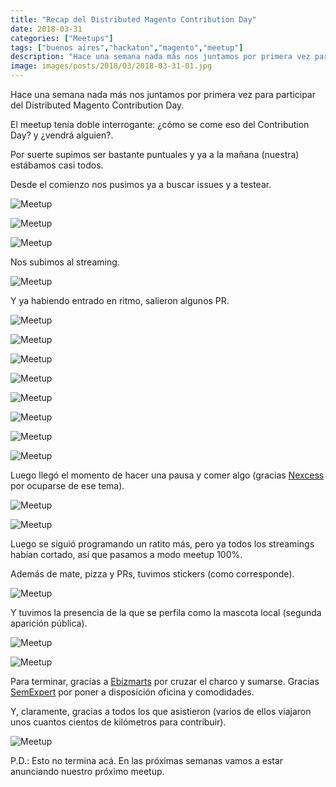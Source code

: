 ```yaml
---
title: "Recap del Distributed Magento Contribution Day"
date: 2018-03-31
categories: ["Meetups"]
tags: ["buenos aires","hackaton","magento","meetup"]
description: "Hace una semana nada más nos juntamos por primera vez para participar del Distributed Magento Contribution Day."
image: images/posts/2018/03/2018-03-31-01.jpg
---
```


Hace una semana nada más nos juntamos por primera vez para participar del Distributed Magento Contribution Day.

El meetup tenía doble interrogante: ¿cómo se come eso del Contribution Day? y ¿vendrá alguien?.

Por suerte supimos ser bastante puntuales y ya a la mañana (nuestra) estábamos casi todos.

Desde el comienzo nos pusimos ya a buscar issues y a testear.

![Meetup](/images/posts/2018/03/2018-03-31-02.jpg#center)

![Meetup](/images/posts/2018/03/2018-03-31-03.jpg#center)

![Meetup](/images/posts/2018/03/2018-03-31-04.jpg#center)

Nos subimos al streaming.

![Meetup](/images/posts/2018/03/2018-03-31-05.jpg#center)

Y ya habiendo entrado en ritmo, salieron algunos PR.

![Meetup](/images/posts/2018/03/2018-03-31-06.jpg#center)

![Meetup](/images/posts/2018/03/2018-03-31-07.jpg#center)

![Meetup](/images/posts/2018/03/2018-03-31-08.jpg#center)

![Meetup](/images/posts/2018/03/2018-03-31-09.jpg#center)

![Meetup](/images/posts/2018/03/2018-03-31-10.jpg#center)

![Meetup](/images/posts/2018/03/2018-03-31-11.jpg#center)

![Meetup](/images/posts/2018/03/2018-03-31-12.jpg#center)

![Meetup](/images/posts/2018/03/2018-03-31-13.jpg#center)

Luego llegó el momento de hacer una pausa y comer algo (gracias [Nexcess](https://www.nexcess.net/) por ocuparse de ese tema).

![Meetup](/images/posts/2018/03/2018-03-31-14.jpg#center)

![Meetup](/images/posts/2018/03/2018-03-31-15.jpg#center)

Luego se siguió programando un ratito más, pero ya todos los streamings habían cortado, así que pasamos a modo meetup 100%.

Además de mate, pizza y PRs, tuvimos stickers (como corresponde).

![Meetup](/images/posts/2018/03/2018-03-31-16.jpg#center)

Y tuvimos la presencia de la que se perfila como la mascota local (segunda aparición pública).

![Meetup](/images/posts/2018/03/2018-03-31-17.jpg#center)

![Meetup](/images/posts/2018/03/2018-03-31-18.jpg#center)

Para terminar, gracias a [Ebizmarts](https://ebizmarts.com/) por cruzar el charco y sumarse. Gracias [SemExpert](http://semexpert.com.ar/) por poner a disposición oficina y comodidades.

Y, claramente, gracias a todos los que asistieron (varios de ellos viajaron unos cuantos cientos de kilómetros para contribuir).

![Meetup](/images/posts/2018/03/2018-03-31-19.gif#center)

P.D.: Esto no termina acá. En las próximas semanas vamos a estar anunciando nuestro próximo meetup.